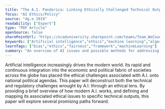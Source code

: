 ```yaml
---
title: "The A.I. Pandorica: Linking Ethically Challenged Technical Outputs to Prospective Policy Approaches"
focus: "AI Ethics/Policy"
source: "dg.o 2019"
readability: ["Expert"]
type: "PDF Article"
openSource: false
sharePointUrl: "https://ocaduniversity.sharepoint.com/teams/Team_WeCount/Shared%20Documents/Resources%20and%20Tools/Literature%20(curated)/The%20A.I.%20Pandorica%20_Linking%20Ethically%20Challenged%20Technical%20Outputs%20to%20Prospective%20Policy%20Approaches.pdf"
keywords: ["Artificial intelligence","ethics","machine learning","algorithmic bias","digital government"]
learnTags: ["bias","ethics","fairness","framework","machineLearning"]
summary: "An overview of AI issues and possible methods for addressing bias, including AI audits, implementing accountability in policy, instituting Code of Ethics for AI practitioners, data transparency, diversity in the field, and ethics in higher education. "
---
```

Artificial intelligence increasingly drives the modern world. Its rapid and continuous integration into the economic and political fabric of societies across the globe has placed the ethical challenges associated with A.I. onto national political agendas. This paper will deconstruct both the technical and regulatory challenges wrought by A.I. through an ethical lens. By providing a brief overview of how modern A.I. works, and defining and mapping its associated ethical issues to specific technical outputs, this paper will explore several promising paths forward.
